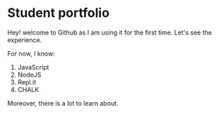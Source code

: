 # Student portfolio

Hey! welcome to Github as I am using it for the first time. Let's see the experience.

For now, I know:

1. JavaScript
1. NodeJS
1. Repl.it
1. CHALK

Moreover, there is a lot to learn about.